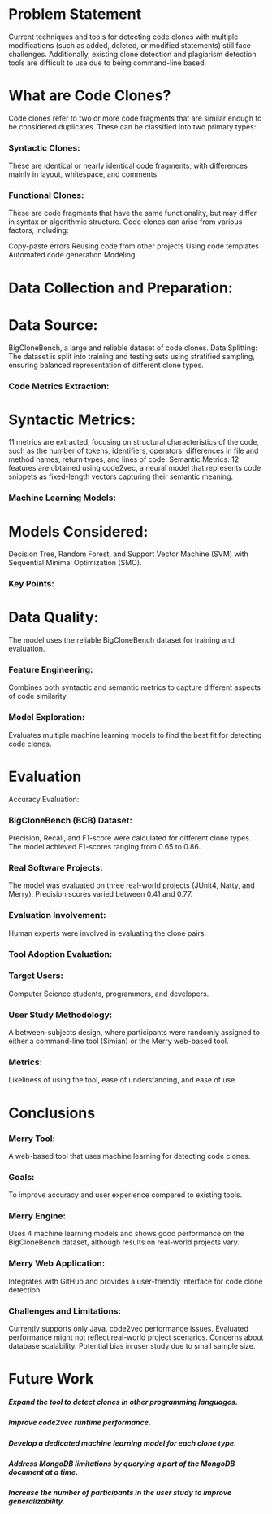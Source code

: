 <h1>Problem Statement</h1>
Current techniques and tools for detecting code clones with multiple modifications (such as added, deleted, or modified statements) still face challenges. Additionally, existing clone detection and plagiarism detection tools are difficult to use due to being command-line based.

<h1>What are Code Clones?</h1>
Code clones refer to two or more code fragments that are similar enough to be considered duplicates. These can be classified into two primary types:

<h3>Syntactic Clones:</h3> These are identical or nearly identical code fragments, with differences mainly in layout, whitespace, and comments.
<h3>Functional Clones:</h3> These are code fragments that have the same functionality, but may differ in syntax or algorithmic structure.
Code clones can arise from various factors, including:

Copy-paste errors
Reusing code from other projects
Using code templates
Automated code generation
Modeling

<h1>Data Collection and Preparation:</h1>

<h1>Data Source: </h1> BigCloneBench, a large and reliable dataset of code clones.
Data Splitting: The dataset is split into training and testing sets using stratified sampling, ensuring balanced representation of different clone types.
<h3>Code Metrics Extraction:</h3>

<h1>Syntactic Metrics: </h1> 11 metrics are extracted, focusing on structural characteristics of the code, such as the number of tokens, identifiers, operators, differences in file and method names, return types, and lines of code.
Semantic Metrics: 12 features are obtained using code2vec, a neural model that represents code snippets as fixed-length vectors capturing their semantic meaning.
<h3>Machine Learning Models:</h3>

<h1>Models Considered: </h1> Decision Tree, Random Forest, and Support Vector Machine (SVM) with Sequential Minimal Optimization (SMO).
<h3>Key Points:</h3>

<h1>Data Quality: </h1> The model uses the reliable BigCloneBench dataset for training and evaluation.
<h3>Feature Engineering:</h3> Combines both syntactic and semantic metrics to capture different aspects of code similarity.
<h3>Model Exploration:</h3> Evaluates multiple machine learning models to find the best fit for detecting code clones.
<h1>Evaluation</h1>

Accuracy Evaluation:

<h3>BigCloneBench (BCB) Dataset:</h3> Precision, Recall, and F1-score were calculated for different clone types. The model achieved F1-scores ranging from 0.65 to 0.86.
<h3>Real Software Projects:</h3> The model was evaluated on three real-world projects (JUnit4, Natty, and Merry). Precision scores varied between 0.41 and 0.77.
<h3>Evaluation Involvement:</h3> Human experts were involved in evaluating the clone pairs.
<h3>Tool Adoption Evaluation:</h3>

<h3>Target Users:</h3> Computer Science students, programmers, and developers.
<h3>User Study Methodology:</h3> A between-subjects design, where participants were randomly assigned to either a command-line tool (Simian) or the Merry web-based tool.
<h3>Metrics:</h3> Likeliness of using the tool, ease of understanding, and ease of use.
<h1>Conclusions</h1>

<h3>Merry Tool:</h3> A web-based tool that uses machine learning for detecting code clones.
<h3>Goals:</h3> To improve accuracy and user experience compared to existing tools.

<h3>Merry Engine:</h3> Uses 4 machine learning models and shows good performance on the BigCloneBench dataset, although results on real-world projects vary.
<h3>Merry Web Application:</h3> Integrates with GitHub and provides a user-friendly interface for code clone detection.
<h3>Challenges and Limitations:</h3>

Currently supports only Java.
code2vec performance issues.
Evaluated performance might not reflect real-world project scenarios.
Concerns about database scalability.
Potential bias in user study due to small sample size.
<h1>Future Work</h1>

<h5>Expand the tool to detect clones in other programming languages.</h5>
<h5>Improve code2vec runtime performance.</h5>
<h5>Develop a dedicated machine learning model for each clone type.</h5>
<h5>Address MongoDB limitations by querying a part of the MongoDB document at a time.</h5>
<h5>Increase the number of participants in the user study to improve generalizability.</h5>
